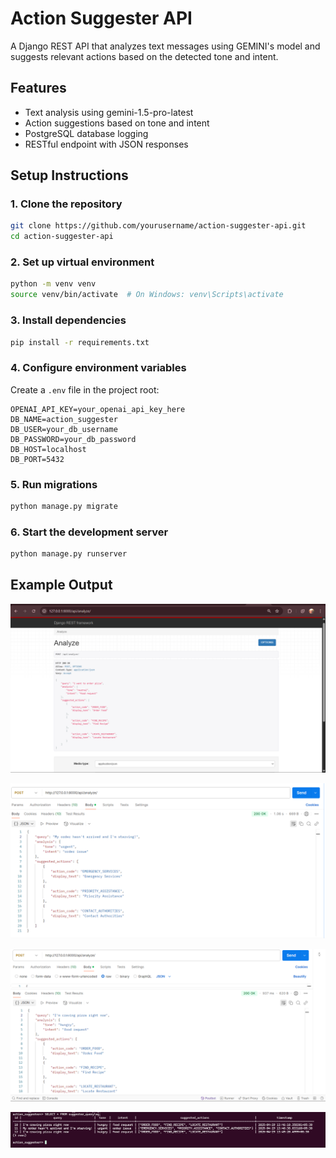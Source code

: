 # Action Suggester API

A Django REST API that analyzes text messages using GEMINI's model and suggests relevant actions based on the detected tone and intent.

## Features

- Text analysis using gemini-1.5-pro-latest
- Action suggestions based on tone and intent
- PostgreSQL database logging
- RESTful endpoint with JSON responses

## Setup Instructions

### 1. Clone the repository

```bash
git clone https://github.com/yourusername/action-suggester-api.git
cd action-suggester-api
```

### 2. Set up virtual environment

```bash
python -m venv venv
source venv/bin/activate  # On Windows: venv\Scripts\activate
```

### 3. Install dependencies

```bash
pip install -r requirements.txt
```

### 4. Configure environment variables

Create a `.env` file in the project root:

```
OPENAI_API_KEY=your_openai_api_key_here
DB_NAME=action_suggester
DB_USER=your_db_username
DB_PASSWORD=your_db_password
DB_HOST=localhost
DB_PORT=5432
```

### 5. Run migrations

```bash
python manage.py migrate
```

### 6. Start the development server

```bash
python manage.py runserver
```

## Example Output

![API Response Example 1](output/Screenshot%202025-04-29%20125323.png)

![API Response Example 2](output/Screenshot%202025-04-29%20134850.png)

![API Response Example 3](output/Screenshot%202025-04-29%20134937.png)

![Postgres DB](output/Screenshot%202025-04-29%20135308.png)
